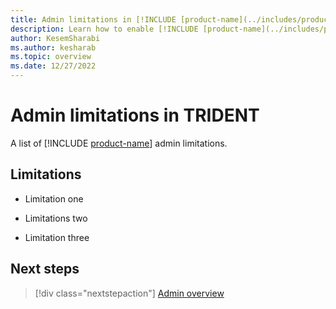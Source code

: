 ```yaml
---
title: Admin limitations in [!INCLUDE [product-name](../includes/product-name.md)] 
description: Learn how to enable [!INCLUDE [product-name](../includes/product-name.md)] for your organization.
author: KesemSharabi
ms.author: kesharab
ms.topic: overview
ms.date: 12/27/2022
---
```


# Admin limitations in TRIDENT

A list of [!INCLUDE [product-name](../includes/product-name.md)] admin limitations.

## Limitations

* Limitation one

* Limitations two

* Limitation three

## Next steps

>[!div class="nextstepaction"]
>[Admin overview](admin-overview.md)
